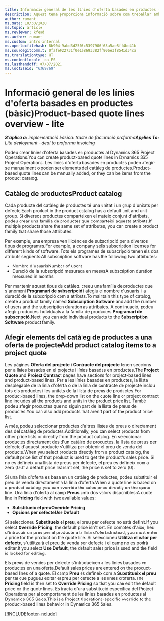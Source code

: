 ```yaml
---
title: Informació general de les línies d'oferta basades en productes (bàsic)
description: Aquest tema proporciona informació sobre com treballar amb línies d'oferta basades en productes.
author: rumant
ms.date: 10/30/2020
ms.topic: article
ms.reviewer: kfend
ms.author: rumant
ms.custom: intro-internal
ms.openlocfilehash: 8b904f9abd3d2505c5397906f63a5ae8ff4be41b
ms.sourcegitcommit: 0fafe022731f0e1e8693382ff906e3f8541d34ca
ms.translationtype: HT
ms.contentlocale: ca-ES
ms.lasthandoff: 07/07/2021
ms.locfileid: "6369769"
---
```

# <a name="product-based-quote-lines-overview---lite"></a><span data-ttu-id="6e9d5-103">Informació general de les línies d'oferta basades en productes (bàsic)</span><span class="sxs-lookup"><span data-stu-id="6e9d5-103">Product-based quote lines overview - lite</span></span>

<span data-ttu-id="6e9d5-104">_**S'aplica a:** implementació bàsica: tracte de facturació proforma_</span><span class="sxs-lookup"><span data-stu-id="6e9d5-104">_**Applies To:** Lite deployment - deal to proforma invoicing_</span></span>

<span data-ttu-id="6e9d5-105">Podeu crear línies d'oferta basades en productes al Dynamics 365 Project Operations.</span><span class="sxs-lookup"><span data-stu-id="6e9d5-105">You can create product-based quote lines in Dynamics 365 Project Operations.</span></span> <span data-ttu-id="6e9d5-106">Les línies d'oferta basades en productes poden afegir-se manualment o poden ser elements del catàleg de productes.</span><span class="sxs-lookup"><span data-stu-id="6e9d5-106">Product-based quote lines can be manually added, or they can be items from the product catalog.</span></span>

## <a name="product-catalog"></a><span data-ttu-id="6e9d5-107">Catàleg de productes</span><span class="sxs-lookup"><span data-stu-id="6e9d5-107">Product catalog</span></span>

<span data-ttu-id="6e9d5-108">Cada producte del catàleg de productes té una unitat i un grup d'unitats per defecte.</span><span class="sxs-lookup"><span data-stu-id="6e9d5-108">Each product in the product catalog has a default unit and unit group.</span></span> <span data-ttu-id="6e9d5-109">Si diversos productes comparteixen el mateix conjunt d'atributs, podeu crear una família de productes que comparteixi aquests atributs.</span><span class="sxs-lookup"><span data-stu-id="6e9d5-109">If multiple products share the same set of attributes, you can create a product family that share those attributes.</span></span> 

<span data-ttu-id="6e9d5-110">Per exemple, una empresa ven llicències de subscripció per a diversos tipus de programes.</span><span class="sxs-lookup"><span data-stu-id="6e9d5-110">For example, a company sells subscription licenses for different kinds of software.</span></span> <span data-ttu-id="6e9d5-111">Tots els programes de subscripció tenen els dos atributs següents:</span><span class="sxs-lookup"><span data-stu-id="6e9d5-111">All subscription software has the following two attributes:</span></span>

- <span data-ttu-id="6e9d5-112">Nombre d'usuaris</span><span class="sxs-lookup"><span data-stu-id="6e9d5-112">Number of users</span></span>
- <span data-ttu-id="6e9d5-113">Duració de la subscripció mesurada en mesos</span><span class="sxs-lookup"><span data-stu-id="6e9d5-113">A subscription duration measured in months</span></span>

<span data-ttu-id="6e9d5-114">Per mantenir aquest tipus de catàleg, creeu una família de productes que s'anomeni **Programari de subscripció** i afegiu el nombre d'usuaris i la duració de la subscripció com a atributs.</span><span class="sxs-lookup"><span data-stu-id="6e9d5-114">To maintain this type of catalog, create a product family named **Subscription Software** and add the number of users and the subscription duration as attributes.</span></span> <span data-ttu-id="6e9d5-115">A continuació, podeu afegir productes individuals a la família de productes **Programari de subscripció**.</span><span class="sxs-lookup"><span data-stu-id="6e9d5-115">Next, you can add individual products to the **Subscription Software** product family.</span></span>

## <a name="add-product-catalog-items-to-a-project-quote"></a><span data-ttu-id="6e9d5-116">Afegir elements del catàleg de productes a una oferta de projecte</span><span class="sxs-lookup"><span data-stu-id="6e9d5-116">Add product catalog items to a project quote</span></span>

<span data-ttu-id="6e9d5-117">Les pàgines **Oferta del projecte** i **Contracte del projecte** tenen seccions per a línies basades en el projecte i línies basades en productes.</span><span class="sxs-lookup"><span data-stu-id="6e9d5-117">The **Project Quote** and **Project Contract** pages have sections for project-based lines and product-based lines.</span></span> <span data-ttu-id="6e9d5-118">Per a les línies basades en productes, la llista desplegable de la línia d'oferta o de la línia de contracte de projecte inclou tots els productes i les unitats de la llista de preus de productes.</span><span class="sxs-lookup"><span data-stu-id="6e9d5-118">For product-based lines, the drop-down list on the quote line or project contract line includes all the products and units in the product price list.</span></span> <span data-ttu-id="6e9d5-119">També podeu afegir productes que no siguin part de la llista de preus de productes.</span><span class="sxs-lookup"><span data-stu-id="6e9d5-119">You can also add products that aren't part of the product price list.</span></span>

<span data-ttu-id="6e9d5-120">A més, podeu seleccionar productes d'altres llistes de preus o directament des del catàleg de productes.</span><span class="sxs-lookup"><span data-stu-id="6e9d5-120">Additionally, you can select products from other price lists or directly from the product catalog.</span></span> <span data-ttu-id="6e9d5-121">En seleccionar productes directament des d'un catàleg de productes, la llista de preus per defecte d'aquest producte s'utilitza per obtenir el preu de venda del producte.</span><span class="sxs-lookup"><span data-stu-id="6e9d5-121">When you select products directly from a product catalog, the default price list of that product is used to get the product's sales price.</span></span> <span data-ttu-id="6e9d5-122">Si no es defineix una llista de preus per defecte, el preu es defineix com a zero (0).</span><span class="sxs-lookup"><span data-stu-id="6e9d5-122">If a default price list isn't set, the price is set to zero (0).</span></span>

<span data-ttu-id="6e9d5-123">Si una línia d'oferta es basa en un catàleg de productes, podeu substituir el preu de venda directament a la línia d'oferta.</span><span class="sxs-lookup"><span data-stu-id="6e9d5-123">When a quote line is based on a product catalog, you can override the sales price directly on the quote line.</span></span> <span data-ttu-id="6e9d5-124">Una línia d'oferta al camp **Preus** amb dos valors disponibles:</span><span class="sxs-lookup"><span data-stu-id="6e9d5-124">A quote line in **Pricing** field with two available values:</span></span>

- <span data-ttu-id="6e9d5-125">**Substitueix el preu**</span><span class="sxs-lookup"><span data-stu-id="6e9d5-125">**Override Pricing**</span></span>
- <span data-ttu-id="6e9d5-126">**Opcions per defecte**</span><span class="sxs-lookup"><span data-stu-id="6e9d5-126">**Use Default**</span></span>

<span data-ttu-id="6e9d5-127">Si seleccioneu **Substitueix el preu**, el preu per defecte no està definit.</span><span class="sxs-lookup"><span data-stu-id="6e9d5-127">If you select **Override Pricing**, the default price isn't set.</span></span> <span data-ttu-id="6e9d5-128">En comptes d'això, heu d'introduir un preu per al producte a la línia d'oferta.</span><span class="sxs-lookup"><span data-stu-id="6e9d5-128">Instead, you must enter a price for the product on the quote line.</span></span> <span data-ttu-id="6e9d5-129">Si seleccioneu **Utilitza el valor per defecte**, s'utilitzarà el preu de venda per defecte i el camp no es podrà editar.</span><span class="sxs-lookup"><span data-stu-id="6e9d5-129">If you select **Use Default**, the default sales price is used and the field is locked for editing.</span></span>

<span data-ttu-id="6e9d5-130">Els preus de vendes per defecte s'introdueixen a les línies basades en productes en una oferta.</span><span class="sxs-lookup"><span data-stu-id="6e9d5-130">Default sales prices are entered on the product-based lines of a quote.</span></span> <span data-ttu-id="6e9d5-131">El camp **Preu** es defineix com a **Substitueix el preu** per tal que pugueu editar el preu per defecte a les línies d'oferta.</span><span class="sxs-lookup"><span data-stu-id="6e9d5-131">The **Pricing** field is then set to **Override Pricing** so that you can edit the default price on the quote lines.</span></span> <span data-ttu-id="6e9d5-132">Es tracta d'una substitució específica del Project Operations per al comportament de les línies basades en productes al Dynamics 365 Sales.</span><span class="sxs-lookup"><span data-stu-id="6e9d5-132">This is a Project Operations-specific override to the product-based lines behavior in Dynamics 365 Sales.</span></span>


[!INCLUDE[footer-include](../../includes/footer-banner.md)]
